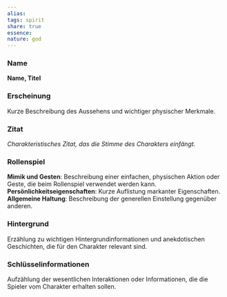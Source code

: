 ```yaml
---
alias: 
tags: spirit
share: true
essence: 
nature: god
---
```


### Name

**Name, Titel**

### Erscheinung

Kurze Beschreibung des Aussehens und wichtiger physischer Merkmale.

### Zitat

*Charakteristisches Zitat, das die Stimme des Charakters einfängt.*

### Rollenspiel

**Mimik und Gesten**: Beschreibung einer einfachen, physischen Aktion oder Geste, die beim Rollenspiel verwendet werden kann.
**Persönlichkeitseigenschaften**: Kurze Auflistung markanter Eigenschaften.
**Allgemeine Haltung**: Beschreibung der generellen Einstellung gegenüber anderen.

### Hintergrund

Erzählung zu wichtigen Hintergrundinformationen und anekdotischen Geschichten, die für den Charakter relevant sind.

### Schlüsselinformationen

Aufzählung der wesentlichen Interaktionen oder Informationen, die die Spieler vom Charakter erhalten sollen.